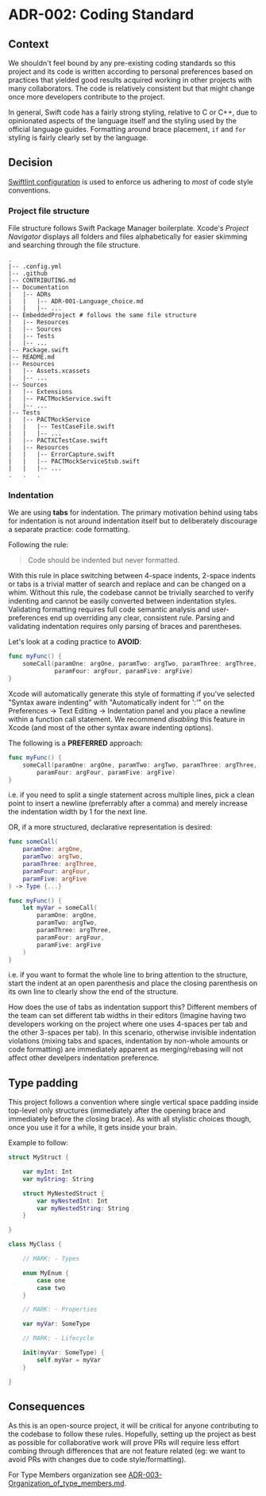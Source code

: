 # ADR-002: Coding Standard

## Context

We shouldn't feel bound by any pre-existing coding standards so this project and its code is written according to personal preferences based on practices that yielded good results acquired working in other projects with many collaborators. The code is relatively consistent but that might change once more developers contribute to the project.

In general, Swift code has a fairly strong styling, relative to C or C++, due to opinionated aspects of the language itself and the styling used by the official language guides. Formatting around brace placement, `if` and `for` styling is fairly clearly set by the language.

## Decision

[Swiftlint configuration](./../../.swiftlint.yml) is used to enforce us adhering to _most_ of code style conventions.

### Project file structure

File structure follows Swift Package Manager boilerplate. Xcode's _Project Navigator_ displays all folders and files alphabetically for easier skimming and searching through the file structure.

```text
.
|-- .config.yml
|-- .github
|-- CONTRIBUTING.md
|-- Documentation
|   |-- ADRs
|   |   |-- ADR-001-Language_choice.md
|   |   |-- ...
|-- EmbeddedProject # follows the same file structure
|   |-- Resources
|   |-- Sources
|   |-- Tests
|   |-- ...
|-- Package.swift
|-- README.md
|-- Resources
|   |-- Assets.xcassets
|   |-- ...
|-- Sources
|   |-- Extensions
|   |-- PACTMockService.swift
|   |-- ...
|-- Tests
|   |-- PACTMockService
|   |   |-- TestCaseFile.swift
|   |   |-- ...
|   |-- PACTXCTestCase.swift
|   |-- Resources
|   |   |-- ErrorCapture.swift
|   |   |-- PACTMockServiceStub.swift
|   |   |-- ...
.   .   .
```

### Indentation

We are using **tabs** for indentation. The primary motivation behind using tabs for indentation is not around indentation itself but to deliberately discourage a separate practice: code formatting.

Following the rule:

> Code should be indented but never formatted.

With this rule in place switching between 4-space indents, 2-space indents or tabs is a trivial matter of search and replace and can be changed on a whim. Without this rule, the codebase cannot be trivially searched to verify indenting and cannot be easily converted between indentation styles. Validating formatting requires full code semantic analysis and user-preferences end up overriding any clear, consistent rule. Parsing and validating indentation requires only parsing of braces and parentheses.

Let's look at a coding practice to **AVOID**:

```swift
func myFunc() {
    someCall(paramOne: argOne, paramTwo: argTwo, paramThree: argThree,
             paramFour: argFour, paramFive: argFive)
}
```

Xcode will automatically generate this style of formatting if you've selected "Syntax aware indenting" with "Automatically indent for ':'" on the Preferences -> Text Editing -> Indentation panel and you place a newline within a function call statement. We recommend _disabling_ this feature in Xcode (and most of the other syntax aware indenting options).

The following is a **PREFERRED** approach:

```swift
func myFunc() {
    someCall(paramOne: argOne, paramTwo: argTwo, paramThree: argThree,
        paramFour: argFour, paramFive: argFive)
}
```

i.e. if you need to split a single statement across multiple lines, pick a clean point to insert a newline (preferrably after a comma) and merely increase the indentation width by 1 for the next line.

OR, if a more structured, declarative representation is desired:

```swift
func someCall(
    paramOne: argOne,
    paramTwo: argTwo,
    paramThree: argThree,
    paramFour: argFour,
    paramFive: argFive
) -> Type {...}

func myFunc() {
    let myVar = someCall(
        paramOne: argOne,
        paramTwo: argTwo,
        paramThree: argThree,
        paramFour: argFour,
        paramFive: argFive
    )
}
```

i.e. if you want to format the whole line to bring attention to the structure, start the indent at an open parenthesis and place the closing parenthesis on its own line to clearly show the end of the structure.

How does the use of tabs as indentation support this? Different members of the team can set different tab widths in their editors (Imagine having two developers working on the project where one uses 4-spaces per tab and the other 3-spaces per tab). In this scenario, otherwise invisible indentation violations (mixing tabs and spaces, indentation by non-whole amounts or code formatting) are immediately apparent as merging/rebasing will not affect other develpers indentation preference.

## Type padding

This project follows a convention where single vertical space padding inside top-level only structures (immediately after the opening brace and immediately before the closing brace). As with all stylistic choices though, once you use it for a while, it gets inside your brain.

Example to follow:

```swift
struct MyStruct {

    var myInt: Int
    var myString: String

    struct MyNestedStruct {
        var myNestedInt: Int
        var myNestedString: String
    }

}

class MyClass {

    // MARK: - Types

    enum MyEnum {
        case one
        case two
    }

    // MARK: - Properties

    var myVar: SomeType

    // MARK: - Lifecycle

    init(myVar: SomeType) {
        self.myVar = myVar
    }

}
```

## Consequences

As this is an open-source project, it will be critical for anyone contributing to the codebase to follow these rules. Hopefully, setting up the project as best as possible for collaborative work will prove PRs will require less effort combing through differences that are not feature related (eg: we want to avoid PRs with changes due to code style/formatting).

For Type Members organization see [ADR-003-Organization_of_type_members.md](ADR-003-Organization_of_type_members.md).
